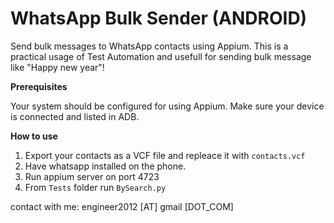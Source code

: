 # WhatsApp Bulk Sender (ANDROID)

Send bulk messages to WhatsApp contacts using Appium.
This is a practical usage of Test Automation and usefull for sending bulk message like "Happy new year"!

**Prerequisites**

Your system should be configured for using Appium. Make sure your device is connected and listed in ADB.

**How to use**

1. Export your contacts as a VCF file and repleace it with `contacts.vcf`
2. Have whatsapp installed on the phone. 
3. Run appium server on port 4723
4. From `Tests` folder run `BySearch.py`

contact with me:   engineer2012 [AT]  gmail [DOT_COM]
